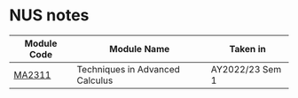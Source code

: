 # NUS notes

 Module Code | Module Name | Taken in 
 --- | --- | ---
 [MA2311](/MA2311) | Techniques in Advanced Calculus | AY2022/23 Sem 1 
